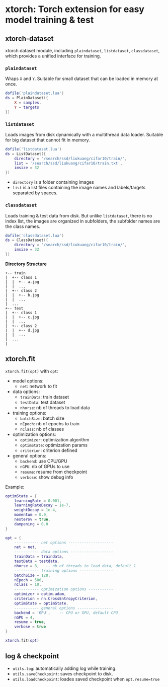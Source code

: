 # xtorch: Torch extension for easy model training & test

## xtorch-dataset
xtorch dataset module, including `plaindataset`, `listdataset`, `classdataset`, which provides a unified interface for training.  

### `plaindataset`
Wraps `X` and `Y`. Suitable for small dataset that can be loaded in memory at once.  

```lua
dofile('plaindataset.lua')
ds = PlainDataset({
    X = samples,
    Y = targets
})
```

### `listdataset`
Loads images from disk dynamically with a multithread data loader. Suitable for big dataset that cannot fit in memory.  
```lua
dofile('listdataset.lua')
ds = ListDataset({
    directory = '/search/ssd/liukuang/cifar10/train/',
    list = '/search/ssd/liukuang/cifar10/train.txt',
    imsize = 32
})
```

- `directory` is a folder containing images
- `list` is a list files containing the image names and labels/targets separated by spaces.

### `classdataset`
Loads training & test data from disk. But unlike `listdataset`, there is no index list,
the images are organized in subfolders, the subfolder names are the class names.
```lua
dofile('classdataset.lua')
ds = ClassDataset({
    directory = '/search/ssd/liukuang/cifar10/train/',
    imsize = 32
})
```

**Directory Structure**  
```
+-- train  
|  +-- class 1
|  |  +-- a.jpg
|  |  ...
|  +-- class 2
|  |  +-- b.jpg
|  |  ...
|  ...
+-- test  
|  +-- class 1
|  |  +-- c.jpg
|  |  ...
|  +-- class 2
|  |  +-- d.jpg
|  |  ...
|  ...
|
```

## xtorch.fit
`xtorch.fit(opt)` with `opt`:
- model options:
    - `net`: network to fit
- data options:  
    - `trainData`: train dataset  
    - `testData`: test dataset  
    - `nhorse`: nb of threads to load data  
- training options:
    - `batchSize`: batch size
    - `nEpoch`: nb of epochs to train
    - `nClass`: nb of classes
- optimization options:
    - `optimizer`: optimization algorithm
    - `optimState`: optimization params
    - `criterion`: criterion defined
- general options:
    - `backend`: use CPU/GPU
    - `nGPU`: nb of GPUs to use  
    - `resume`: resume from checkpoint  
    - `verbose`: show debug info

Example:  
```lua
optimState = {
    learningRate = 0.001,
    learningRateDecay = 1e-7,
    weightDecay = 1e-4,
    momentum = 0.9,
    nesterov = true,
    dampening = 0.0
}

opt = {
    ----------- net options --------------------
    net = net,
    ----------- data options -------------------
    trainData = traindata,
    testData = testdata,
    nhorse = 8,   -- nb of threads to load data, default 1
    ----------- training options ---------------
    batchSize = 128,
    nEpoch = 500,
    nClass = 10,
    ----------- optimization options -----------
    optimizer = optim.adam,
    criterion = nn.CrossEntropyCriterion,
    optimState = optimState,
    ----------- general options ----------------
    backend = 'GPU',    -- CPU or GPU, default CPU
    nGPU = 4,
    resume = true,
    verbose = true
}

xtorch.fit(opt)
```

## log & checkpoint  
- `utils.log`: automatically adding log while training.  
- `utils.saveCheckpoint`: saves checkpoint to disk.  
- `utils.loadCheckpoint`: loades saved checkpoint when `opt.resume=true`  
